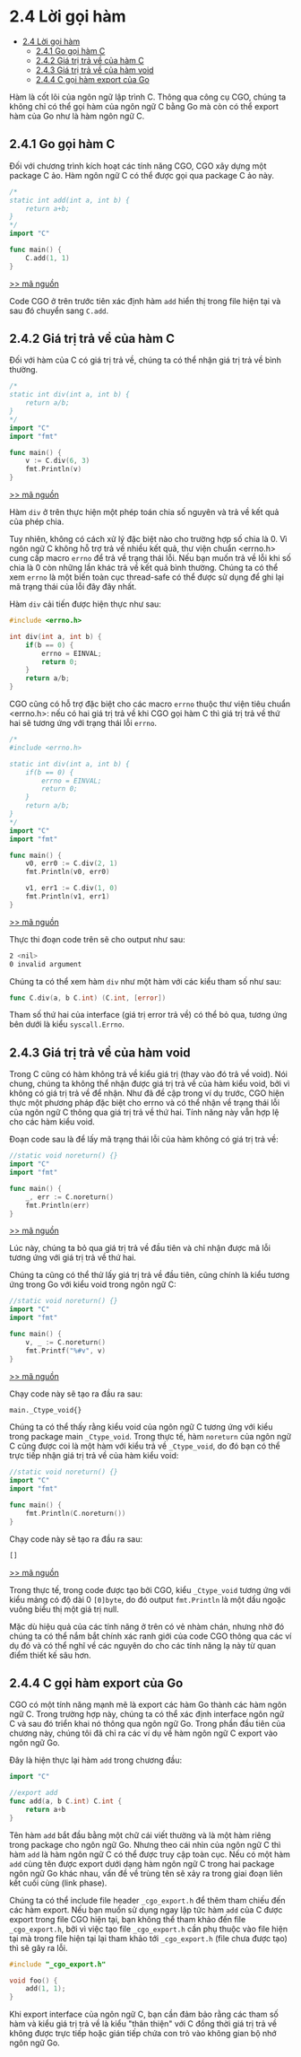# 2.4 Lời gọi hàm

- [2.4 Lời gọi hàm](#24-L%E1%BB%9Di-g%E1%BB%8Di-h%C3%A0m)
  - [2.4.1 Go gọi hàm C](#241-Go-g%E1%BB%8Di-h%C3%A0m-C)
  - [2.4.2 Giá trị trả về của hàm C](#242-Gi%C3%A1-tr%E1%BB%8B-tr%E1%BA%A3-v%E1%BB%81-c%E1%BB%A7a-h%C3%A0m-C)
  - [2.4.3 Giá trị trả về của hàm void](#243-Gi%C3%A1-tr%E1%BB%8B-tr%E1%BA%A3-v%E1%BB%81-c%E1%BB%A7a-h%C3%A0m-void)
  - [2.4.4 C gọi hàm export của Go](#244-C-g%E1%BB%8Di-h%C3%A0m-export-c%E1%BB%A7a-Go)

Hàm là cốt lõi của ngôn ngữ lập trình C. Thông qua công cụ CGO, chúng ta không chỉ có thể gọi hàm của ngôn ngữ C bằng Go mà còn có thể export hàm của Go như là hàm ngôn ngữ C.

## 2.4.1 Go gọi hàm C

Đối với chương trình kích hoạt các tính năng CGO, CGO xây dựng một package C ảo. Hàm ngôn ngữ C có thể được gọi qua package C ảo này.

```go
/*
static int add(int a, int b) {
    return a+b;
}
*/
import "C"

func main() {
    C.add(1, 1)
}
```

[>> mã nguồn](../examples/ch2/ch2.4/1-go-call-c/example-1/main.go)

Code CGO ở trên trước tiên xác định hàm `add` hiển thị trong file hiện tại và sau đó chuyển sang `C.add`.

## 2.4.2 Giá trị trả về của hàm C

Đối với hàm của C có giá trị trả về, chúng ta có thể nhận giá trị trả về bình thường.

```go
/*
static int div(int a, int b) {
    return a/b;
}
*/
import "C"
import "fmt"

func main() {
    v := C.div(6, 3)
    fmt.Println(v)
}
```

[>> mã nguồn](../examples/ch2/ch2.4/2-return-val-c/example-1/main.go)

Hàm `div` ở trên thực hiện một phép toán chia số nguyên và trả về kết quả của phép chia.

Tuy nhiên, không có cách xử lý đặc biệt nào cho trường hợp số chia là 0. Vì ngôn ngữ C không hỗ trợ trả về nhiều kết quả, thư viện chuẩn <errno.h> cung cấp macro `errno` để trả về trạng thái lỗi. Nếu bạn muốn trả về lỗi khi số chia là 0 còn những lần khác trả về kết quả bình thường. Chúng ta có thể xem  `errno` là một biến toàn cục thread-safe có thể được sử dụng để ghi lại mã trạng thái của lỗi đây đây nhất.

Hàm `div` cải tiến được hiện thực như sau:

```c
#include <errno.h>

int div(int a, int b) {
    if(b == 0) {
        errno = EINVAL;
        return 0;
    }
    return a/b;
}
```

CGO cũng có hỗ trợ đặc biệt cho các macro `errno`  thuộc thư viện tiêu chuẩn <errno.h>: nếu có hai giá trị trả về khi CGO gọi hàm C thì giá trị trả về thứ hai sẽ tương ứng với trạng thái lỗi `errno`.

```go
/*
#include <errno.h>

static int div(int a, int b) {
    if(b == 0) {
        errno = EINVAL;
        return 0;
    }
    return a/b;
}
*/
import "C"
import "fmt"

func main() {
    v0, err0 := C.div(2, 1)
    fmt.Println(v0, err0)

    v1, err1 := C.div(1, 0)
    fmt.Println(v1, err1)
}
```

[>> mã nguồn](../examples/ch2/ch2.4/2-return-val-c/example-2/main.go)

Thực thi đoạn code trên sẽ cho output như sau:

```sh
2 <nil>
0 invalid argument
```

Chúng ta có thể xem hàm `div` như một hàm với các kiểu tham số như sau:

```go
func C.div(a, b C.int) (C.int, [error])
```

Tham số thứ hai của interface (giá trị error trả về) có thể bỏ qua, tương ứng bên dưới là kiểu `syscall.Errno`.

## 2.4.3 Giá trị trả về của hàm void

Trong C cũng có hàm không trả về kiểu giá trị (thay vào đó trả về void). Nói chung, chúng ta không thể nhận được giá trị trả về của hàm kiểu void, bởi vì không có giá trị trả về để nhận. Như đã đề cập trong ví dụ trước, CGO hiện thực một phương pháp đặc biệt cho errno và có thể nhận về  trạng thái lỗi của ngôn ngữ C thông qua giá trị trả về thứ hai. Tính năng này vẫn hợp lệ cho các hàm kiểu void.

Đoạn code sau là để lấy mã trạng thái lỗi của hàm không có giá trị trả về:

```go
//static void noreturn() {}
import "C"
import "fmt"

func main() {
    _, err := C.noreturn()
    fmt.Println(err)
}
```

[>> mã nguồn](../examples/ch2/ch2.4/3-void-return/example-1/main.go)

Lúc này, chúng ta bỏ qua giá trị trả về đầu tiên và chỉ nhận được mã lỗi tương ứng với giá trị trả về thứ hai.

Chúng ta cũng có thể thử lấy giá trị trả về đầu tiên, cũng chính là kiểu tương ứng trong Go với kiểu void trong ngôn ngữ C:

```go
//static void noreturn() {}
import "C"
import "fmt"

func main() {
    v, _ := C.noreturn()
    fmt.Printf("%#v", v)
}
```

[>> mã nguồn](../examples/ch2/ch2.4/3-void-return/example-2/main.go)

Chạy code này sẽ tạo ra đầu ra sau:

```sh
main._Ctype_void{}
```

Chúng ta có thể thấy rằng kiểu void của ngôn ngữ C tương ứng với kiểu trong package main  `_Ctype_void`. Trong thực tế, hàm `noreturn` của ngôn ngữ C cũng được coi là một hàm với kiểu trả về `_Ctype_void`, do đó bạn có thể trực tiếp nhận giá trị trả về của hàm kiểu void:

```go
//static void noreturn() {}
import "C"
import "fmt"

func main() {
    fmt.Println(C.noreturn())
}
```

Chạy code này sẽ tạo ra đầu ra sau:

```sh
[]
```

[>> mã nguồn](../examples/ch2/ch2.4/3-void-return/example-3/main.go)

Trong thực tế, trong code được tạo bởi CGO, kiểu `_Ctype_void` tương ứng với kiểu mảng có độ dài 0 `[0]byte`, do đó output `fmt.Println` là một dấu ngoặc vuông biểu thị một giá trị null.

Mặc dù  hiệu quả của các tính năng ở trên có vẻ nhàm chán, nhưng nhờ đó chúng ta có thể nắm bắt chính xác ranh giới của code CGO thông qua các ví dụ đó và có thể nghĩ về các nguyên do cho các tính năng lạ này từ quan điểm thiết kế sâu hơn.

## 2.4.4 C gọi hàm export của Go

CGO có một tính năng mạnh mẽ là export các hàm Go thành các hàm ngôn ngữ C. Trong trường hợp này, chúng ta có thể xác định interface ngôn ngữ C và sau đó triển khai nó thông qua ngôn ngữ Go. Trong phần đầu tiên của chương này, chúng tôi đã chỉ ra các ví dụ về hàm ngôn ngữ C export vào ngôn ngữ Go.

Đây là hiện thực lại hàm `add` trong chương đầu:

```go
import "C"

//export add
func add(a, b C.int) C.int {
    return a+b
}
```

Tên hàm `add` bắt đầu bằng một chữ cái viết thường và là một hàm riêng trong package cho ngôn ngữ Go. Nhưng theo cái nhìn của ngôn ngữ C thì hàm `add` là hàm ngôn ngữ C có thể được truy cập toàn cục. Nếu có một hàm `add` cùng tên được export dưới dạng hàm ngôn ngữ C trong hai package ngôn ngữ Go khác nhau, vấn đề về trùng tên sẽ xảy ra trong giai đoạn liên kết cuối cùng (link phase).

Chúng ta có thể include file header `_cgo_export.h` để thêm tham chiếu đến các hàm export. Nếu bạn muốn sử dụng ngay lập tức hàm `add` của C được export trong file CGO hiện tại, bạn không thể tham khảo đến file `_cgo_export.h`,  bởi vì việc tạo file `_cgo_export.h`  cần phụ thuộc vào file hiện tại mà trong file hiện tại lại tham khảo tới `_cgo_export.h` (file chưa được tạo) thì sẽ gây ra lỗi.

```c
#include "_cgo_export.h"

void foo() {
    add(1, 1);
}
```

Khi export interface của ngôn ngữ C, bạn cần đảm bảo rằng các tham số hàm và kiểu giá trị trả về là kiểu "thân thiện" với C đồng thời giá trị trả về không được trực tiếp hoặc gián tiếp chứa con trỏ vào không gian bộ nhớ ngôn ngữ Go.
